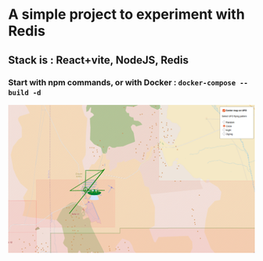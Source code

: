 # A simple project to experiment with Redis

## Stack is : React+vite, NodeJS, Redis

### Start with npm commands, or with Docker : `docker-compose --build -d` 

![screenshot_ui](./assets/2025-09-29_00-24.png)